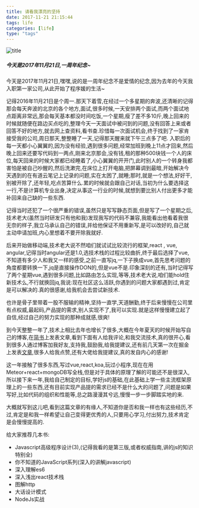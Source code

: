 ```yaml
---
title: 请看我漂亮的坚持
date: 2017-11-21 21:15:44
tags: life
categories: [life]
type: "tags"
---
```

![title](https://cdn.wangyaxing.cn/jianchi.jpeg)
#####    今天是2017年11月21日,一周年纪念~

<!--more-->
今天是2017年11月21日,嘿嘿,说的是一周年纪念不是爱情的纪念,因为去年的今天我入职第一家公司,从此开始了程序媛的生活~

记得2016年11月21日是个周一.那天下着雪,在经过一个多星期的奔波,还清晰的记得那会每天奔波的北京的各个地方,面试,很多时候,一天安排两个面试,而两个面试地点距离非常远,那会每天基本都没时间吃饭,一个星期,瘦了差不多10斤,晚上回来的时候就随便在路边买点吃的,整理今天一天面试中被问到的问题,没有回答上来或者回答不好的地方,就去网上查资料,看书查.珍惜每一次面试机会,终于找到了一家肯接受我的公司,周日那天,整整睡了一天,记得那天醒来就下午三点多了吧.
入职后的每一天都小心翼翼的,因为没有经验,遇到很多问题,经常加班到晚上11点才回来,然后晚上回来还要写代码到一两点,刚来北京那会,没有钱,租的那种500块钱一个人的床位,每天回来的时候大家都已经睡着了,小心翼翼的开开门,此时别人的一个转身我都害怕是被自己吵醒的,然后洗漱完,在床位上打开电脑,把屏幕调到最暗,开始解决今天遇到的在有道云笔记上记录的问题,实在太困了,就睡;那时,就是一个想法,好好干,别被开除了,还年轻,吃点苦算什么.累的时候就会跟自己对话,当初为什么要选择这一行,不是计算机专业出身,决定从事这一行业的时候,就想到要比别人付出更多才能补回来自己缺的一些东西.

记得当时还犯了一个很严重的错误,虽然只是写写静态页面,但是写了一个星期之后,技术老大(虽然当时研发只有他和我)发现我写的代码不兼容,我能看出他看着我很无奈的样子,我立马承认自己的错误,并给他保证不用重新写,是可以改好的,自己就主动申请加班,内心里想着不要开除我就好.

后来开始做移动端,技术老大说不然咱们就试试比较流行的框架,react , vue, angular,记得当时angular还是1.0,选技术栈的过程比较曲折,终于最后选择了vue,不知道有多少人和我又一样的感受,之前一直写jq,一下子换成vue,首先思考问题的角度都要转换一下,jq是直接操作DON的,但是vue不是.印象深刻的还有,当时记得写了两个星期vue,遇到很多问题,比如路由怎么实现,等等,技术老大说,咱们能hold住新技术么,不行就换回jq,我说:现在社区这么活跃,你遇到的问题大家都遇到过,肯定是可以解决的.真的很感谢,给我机会去尝试新技术.

也许是骨子里带着一股不服输的精神,坚持一直学,天道酬勤,终于后来慢慢在公司里有点权威,最起码,产品提的需求,别人实现不了,我可以实现.就是这样慢慢建立起了自信,经过自己的努力实现的那种成就感,很爽!


到今天整整一年了,技术上相比去年也增长了很多,大概在今年夏天的时候开始写自己的博客,在[简书](http://www.jianshu.com/u/92fec6da2d1a)上发表文章,看到下面有人给我评论,和我交流技术,真的很开心,看到很多人通过博客加我好友,支持我,鼓励我,给我提建议,还有前几天第一次在掘金上发表[文章](https://juejin.im/user/58c6a15544d9040068046025),很多人给我点赞,还有大佬给我提建议,真的发自内心的感谢!



这一年接触了很多东西,写过vue,react,koa,玩过小程序,现在在用Meteor+react+mongoDB写全栈,但是对于具体的原理了解的可能还不是很深入,所以接下来一年,我给自己制定的目标,学好js的基础,在此基础上学一些主流框架原理上的一些东西,还有目前实现产品提的需求已经不是什么大的问题了,问题是如果写好,比如代码的组织和性能等,总之路漫漫其兮远,慢慢一步一步脚踏实地的来.


大概就写到这儿吧,看到这篇文章的有缘人,不知道你是否和我一样也有这些经历,不过,肯定是和我一样希望让自己变得更优秀的人,只要用心学习,付出努力,技术肯定是会慢慢提高的.


给大家推荐几本书:

- Javascript高级程序设计(3),(记得我看的是第三版,或者<javascript>权威指南,讲的js的知识特别全)
- 你不知道的JavaScript系列(深入的讲解javascript)
- 深入理解es6
- 深入浅出react技术栈
- 图解http
- 大话设计模式
- NodeJs实战